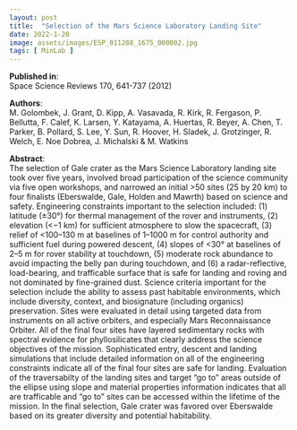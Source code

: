 ```yaml
---
layout: post
title:  "Selection of the Mars Science Laboratory Landing Site"
date: 2022-1-20
image: assets/images/ESP_011288_1675_000002.jpg
tags: [ MinLab ]
---
```


**Published in**:   
Space Science Reviews 170, 641-737 (2012)

**Authors**:   
M. Golombek, J. Grant, D. Kipp, A. Vasavada, R. Kirk, R. Fergason, P. Bellutta, F. Calef, K. Larsen, Y. Katayama, A. Huertas, R. Beyer, A. Chen, T. Parker, B. Pollard, S. Lee, Y. Sun, R. Hoover, H. Sladek, J. Grotzinger, R. Welch, E. Noe Dobrea, J. Michalski & M. Watkins 

**Abstract**:   
The selection of Gale crater as the Mars Science Laboratory landing site took over five years, involved broad participation of the science community via five open workshops, and narrowed an initial >50 sites (25 by 20 km) to four finalists (Eberswalde, Gale, Holden and Mawrth) based on science and safety. Engineering constraints important to the selection included: (1) latitude (±30°) for thermal management of the rover and instruments, (2) elevation (<−1 km) for sufficient atmosphere to slow the spacecraft, (3) relief of <100–130 m at baselines of 1–1000 m for control authority and sufficient fuel during powered descent, (4) slopes of <30° at baselines of 2–5 m for rover stability at touchdown, (5) moderate rock abundance to avoid impacting the belly pan during touchdown, and (6) a radar-reflective, load-bearing, and trafficable surface that is safe for landing and roving and not dominated by fine-grained dust. Science criteria important for the selection include the ability to assess past habitable environments, which include diversity, context, and biosignature (including organics) preservation. Sites were evaluated in detail using targeted data from instruments on all active orbiters, and especially Mars Reconnaissance Orbiter. All of the final four sites have layered sedimentary rocks with spectral evidence for phyllosilicates that clearly address the science objectives of the mission. Sophisticated entry, descent and landing simulations that include detailed information on all of the engineering constraints indicate all of the final four sites are safe for landing. Evaluation of the traversabilty of the landing sites and target “go to” areas outside of the ellipse using slope and material properties information indicates that all are trafficable and “go to” sites can be accessed within the lifetime of the mission. In the final selection, Gale crater was favored over Eberswalde based on its greater diversity and potential habitability.